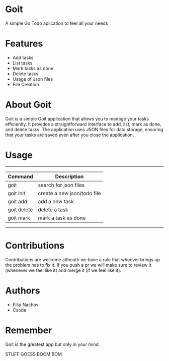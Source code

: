 # Goit

A simple Go Todo aplication to feel all your needs

# Features

- Add tasks
- List tasks
- Mark tasks as done
- Delete tasks
- Usage of Json files
- File Creation

# About Goit

Goit is a simple Goit application that allows you to manage your tasks efficiently. It provides a straightforward interface to add, list, mark as done, and delete tasks. The application uses JSON files for data storage, ensuring that your tasks are saved even after you close the application.

# Usage


---------------------------------------------------
| Command           | Description                 |
|-------------------|-----------------------------|
|goit               | search for json files       |
|goit init          | create a new json/todo file |
|goit add <task>    | add a new task              |
|goit delete <task> | delete a task               |         
|goit mark <task>   | mark a task as done         |            
---------------------------------------------------


# Contributions

Contributions are welcome althouth we have a rule that whoever brings up the problem has to fix it.
If you push a pr we will make sure to review it (whenever we feel like it) and merge it (if we feel like it).

# Authors

- Filip Nachov 
- Csode 

# Remember
Goit is the greatest app but only in your mind.

STUFF GOESS BOOM BOM
